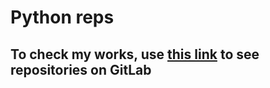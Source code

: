 # Python reps
## To check my works, use [this link](https://gitlab.com/toropmatvii/python) to see repositories on GitLab
